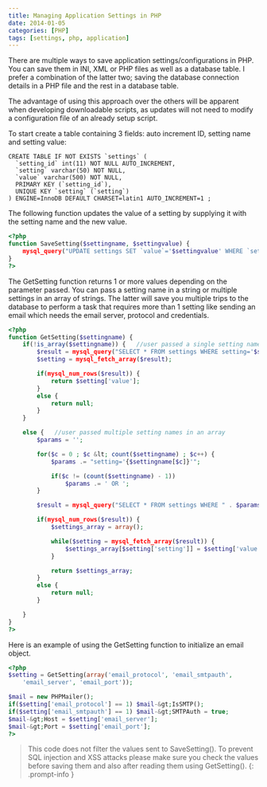 ```yaml
---
title: Managing Application Settings in PHP
date: 2014-01-05
categories: [PHP]
tags: [settings, php, application]
---
```

There are multiple ways to save application settings/configurations in PHP. You can save them in INI, XML or PHP files as well as a database table. I prefer a combination of the latter two; saving the database connection details in a PHP file and the rest in a database table.
<!--more-->

The advantage of using this approach over the others will be apparent when developing downloadable scripts, as updates will not need to modify a configuration file of an already setup script.

To start create a table containing 3 fields: auto increment ID, setting name and setting value:

```mysql
CREATE TABLE IF NOT EXISTS `settings` (
  `setting_id` int(11) NOT NULL AUTO_INCREMENT,
  `setting` varchar(50) NOT NULL,
  `value` varchar(500) NOT NULL,
  PRIMARY KEY (`setting_id`),
  UNIQUE KEY `setting` (`setting`)
) ENGINE=InnoDB DEFAULT CHARSET=latin1 AUTO_INCREMENT=1 ;
```

The following function updates the value of a setting by supplying it with the setting name and the new value.

```php
<?php
function SaveSetting($settingname, $settingvalue) {
    mysql_query("UPDATE settings SET `value`='$settingvalue' WHERE `setting`='$settingname'");
}
?>
```

The GetSetting function returns 1 or more values depending on the parameter passed. You can pass a setting name in a string or multiple settings in an array of strings. The latter will save you multiple trips to the database to perform a task that requires more than 1 setting like sending an email which needs the email server, protocol and credentials.

```php
<?php
function GetSetting($settingname) {
    if(!is_array($settingname)) {   //user passed a single setting name
        $result = mysql_query("SELECT * FROM settings WHERE setting='$settingname'");
        $setting = mysql_fetch_array($result);

        if(mysql_num_rows($result)) {
            return $setting['value'];
        }
        else {
            return null;
        }
    }

    else {   //user passed multiple setting names in an array
        $params = '';

        for($c = 0 ; $c &lt; count($settingname) ; $c++) {
            $params .= "setting='{$settingname[$c]}'";

            if($c != (count($settingname) - 1))
                $params .= ' OR ';
        }

        $result = mysql_query("SELECT * FROM settings WHERE " . $params);

        if(mysql_num_rows($result)) {
            $settings_array = array();

            while($setting = mysql_fetch_array($result)) {
                $settings_array[$setting['setting']] = $setting['value'];
            }

            return $settings_array;
        }
        else {
            return null;
        }

    }
}
?>
```

Here is an example of using the GetSetting function to initialize an email object.

```php
<?php
$setting = GetSetting(array('email_protocol', 'email_smtpauth',
    'email_server', 'email_port'));

$mail = new PHPMailer();
if($setting['email_protocol'] == 1) $mail-&gt;IsSMTP();
if($setting['email_smtpauth'] == 1) $mail-&gt;SMTPAuth = true;
$mail-&gt;Host = $setting['email_server'];
$mail-&gt;Port = $setting['email_port'];
?>
```

> This code does not filter the values sent to SaveSetting(). To prevent SQL injection and XSS attacks please make sure you check the values before saving them and also after reading them using GetSetting().
{: .prompt-info }
